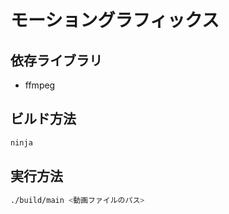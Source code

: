 # モーショングラフィックス

## 依存ライブラリ

- ffmpeg

## ビルド方法

```bash
ninja
```

## 実行方法

```bash
./build/main <動画ファイルのパス>
```
